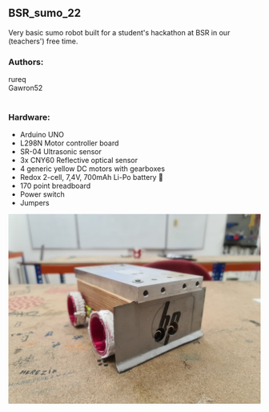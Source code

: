 ## BSR_sumo_22
Very basic sumo robot built for a student's hackathon at BSR in our (teachers') free time.
<br/>
### Authors:  
rureq  
Gawron52  
<br/>
### Hardware:  
- Arduino UNO  
- L298N Motor controller board    
- SR-04 Ultrasonic sensor  
- 3x CNY60 Reflective optical sensor  
- 4 generic yellow DC motors with gearboxes 
- Redox 2-cell, 7,4V, 700mAh Li-Po battery :battery:	
- 170 point breadboard
- Power switch
- Jumpers  
  
![Photo of described robot](docs/photos/HPsumo.jpg)